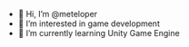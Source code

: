 - 👋 Hi, I’m @meteloper
- 👀 I’m interested in game development
- 🌱 I’m currently learning Unity Game Engine

<!---
meteloper/meteloper is a ✨ special ✨ repository because its `README.md` (this file) appears on your GitHub profile.
You can click the Preview link to take a look at your changes.
--->
